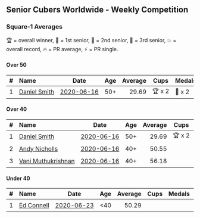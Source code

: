 ## Senior Cubers Worldwide - Weekly Competition
### Square-1 Averages

🏆 = overall winner, 🥇 = 1st senior, 🥈 = 2nd senior, 🥉 = 3rd senior, 💥 = overall record, 🔥 = PR average, ⚡ = PR single.

#### Over 50

| # | Name | Date | Age | Average | Cups | Medals | Achievements | Video |
| :--: | :-- | :--: | :--: | --: | :--: | :-- | :-- | :-- |
| 1 | [<span style="white-space: nowrap">Daniel Smith</span>](../../persons/daniel_smith/sq1.md) | [<span style="white-space: nowrap">2020-06-16</span>](2020-06-16.md) | 50+ | 29.69 | <span style="white-space: nowrap">🏆 x 2</span> | <span style="white-space: nowrap">🥇 x 2</span> | <span style="white-space: nowrap">💥 x 1, 🔥 x 1, ⚡ x 1</span> | [Link](https://www.facebook.com/events/296087658445428/permalink/301316697922524/) |

#### Over 40

| # | Name | Date | Age | Average | Cups | Medals | Achievements | Video |
| :--: | :-- | :--: | :--: | --: | :--: | :-- | :-- | :-- |
| 1 | [<span style="white-space: nowrap">Daniel Smith</span>](../../persons/daniel_smith/sq1.md) | [<span style="white-space: nowrap">2020-06-16</span>](2020-06-16.md) | 50+ | 29.69 | <span style="white-space: nowrap">🏆 x 2</span> | <span style="white-space: nowrap">🥇 x 2</span> | <span style="white-space: nowrap">💥 x 1, 🔥 x 1, ⚡ x 1</span> | [Link](https://www.facebook.com/events/296087658445428/permalink/301316697922524/) |
| 2 | [<span style="white-space: nowrap">Andy Nicholls</span>](../../persons/andy_nicholls/sq1.md) | [<span style="white-space: nowrap">2020-06-16</span>](2020-06-16.md) | 40+ | 50.55 |  | <span style="white-space: nowrap">🥈 x 2</span> | <span style="white-space: nowrap">🔥 x 1, ⚡ x 2</span> | [Link](https://www.facebook.com/events/296087658445428/permalink/298844614836399/) |
| 3 | [<span style="white-space: nowrap">Vani Muthukrishnan</span>](../../persons/vani_muthukrishnan/sq1.md) | [<span style="white-space: nowrap">2020-06-16</span>](2020-06-16.md) | 40+ | 56.18 |  | <span style="white-space: nowrap">🥉 x 1</span> | <span style="white-space: nowrap">🔥 x 1, ⚡ x 1</span> | [Link](https://www.facebook.com/events/296087658445428/permalink/298743144846546/) |

#### Under 40

| # | Name | Date | Age | Average | Cups | Medals | Achievements | Video |
| :--: | :-- | :--: | :--: | --: | :--: | :-- | :-- | :-- |
| 1 | [<span style="white-space: nowrap">Ed Connell</span>](../../persons/ed_connell/sq1.md) | [<span style="white-space: nowrap">2020-06-23</span>](2020-06-23.md) | <40 | 50.29 |  |  | <span style="white-space: nowrap">🔥 x 1, ⚡ x 2</span> | [Link](https://www.facebook.com/events/1618516681636159/permalink/1621436411344186/) |


<!-- Global site tag (gtag.js) - Google Analytics -->
<script async src="https://www.googletagmanager.com/gtag/js?id=UA-86348435-3"></script>
<script>window.dataLayer = window.dataLayer || []; function gtag() {dataLayer.push(arguments);} gtag('js', new Date()); gtag('config', 'UA-86348435-3');</script>
